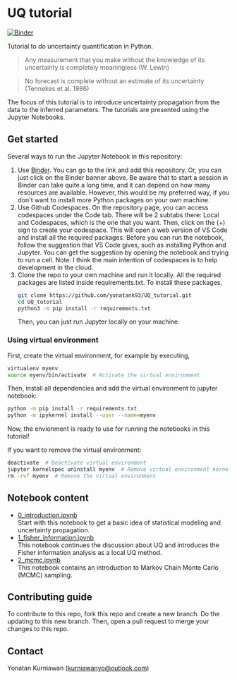 # UQ tutorial
[![Binder](https://mybinder.org/badge_logo.svg)](https://mybinder.org/v2/gh/yonatank93/UQ_tutorial/main)

Tutorial to do uncertainty quantification in Python.

>Any measurement that you make without the knowledge of its uncertainty is completely
>meaningless (W. Lewin)

>No forecast is complete without an estimate of its uncertainty (Tennekes et al. 1986)

The focus of this tutorial is to introduce uncertainty propagation from the data to the
inferred parameters. The tutorials are presented using the Jupyter Notebooks.

## Get started
Several ways to run the Jupyter Notebook in this repository:
1. Use [Binder](https://mybinder.org/). You can go to the link and add this repository.
   Or, you can just click on the Binder banner above. Be aware that to start a session in
   Binder can take quite a long time, and it can depend on how many resources are available.
   However, this would be my preferred way, if you don't want to install more Python packages
   on your own machine.
2. Use Github Codespaces. On the repository page, you can access codespaces under the Code
   tab. There will be 2 subtabs there: Local and Codespaces, which is the one that you want.
   Then, click on the (+) sign to create your codespace. This will open a web version of VS
   Code and install all the required packages. Before you can run the notebook, follow the
   suggestion that VS Code gives, such as installing Python and Jupyter. You can get the
   suggestion by opening the notebook and trying to run a cell.
   Note: I think the main intention of codespaces is to help development in the cloud.
3. Clone the repo to your own machine and run it locally. All the required packages are
   listed inside requirements.txt. To install these packages,
     ```bash
     git clone https://github.com/yonatank93/UQ_tutorial.git
     cd UQ_tutorial
     python3 -m pip install -r requirements.txt
     ```
   Then, you can just run Jupyter locally on your machine.
   
### Using virtual environment
First, create the virtual environment, for example by executing,
``` bash
virtualenv myenv
source myenv/bin/activate  # Activate the virtual environment
```
Then, install all dependencies and add the virtual environment to jupyter notebook:
``` bash
python -m pip install -r requirements.txt
python -m ipykernel install --user --name=myenv
```
Now, the envionment is ready to use for running the notebooks in this tutorial!

If you want to remove the virtual environment:
``` bash
deactivate  # Deactivate virtual environment
jupyter kernelspec uninstall myenv  # Remove virtual environment kernel from jupyter
rm -rvf myenv  # Remove the virtual environment
```


## Notebook content
* [0_introduction.ipynb](https://github.com/yonatank93/UQ_tutorial/blob/main/0_introduction.ipynb)  
  Start with this notebook to get a basic idea of statistical modeling and uncertainty propagation.
* [1_fisher_information.ipynb](https://github.com/yonatank93/UQ_tutorial/blob/main/1_fisher_information.ipynb)  
  This notebook continues the discussion about UQ and introduces the Fisher information analysis as a
  local UQ method.
* [2_mcmc.ipynb](https://github.com/yonatank93/UQ_tutorial/blob/main/2_mcmc.ipynb)  
  This notebook contains an introduction to Markov Chain Monte Carlo (MCMC) sampling.

## Contributing guide
To contribute to this repo, fork this repo and create a new branch. Do the updating to
this new branch. Then, open a pull request to merge your changes to this repo.

## Contact
Yonatan Kurniawan (kurniawanyo@outlook.com)
